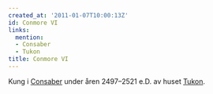 ```yaml
---
created_at: '2011-01-07T10:00:13Z'
id: Conmore VI
links:
  mention:
  - Consaber
  - Tukon
title: Conmore VI
---
```


Kung i [Consaber] under åren 2497–2521 e.D. av huset [Tukon].

  [Consaber]: Consaber
  [Tukon]: Tukon